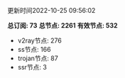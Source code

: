 更新时间2022-10-25 09:56:02

**总订阅: 73**
**总节点: 2261**
**有效节点: 532**
- v2ray节点: 276
- ss节点: 166
- trojan节点: 87
- ssr节点: 3
